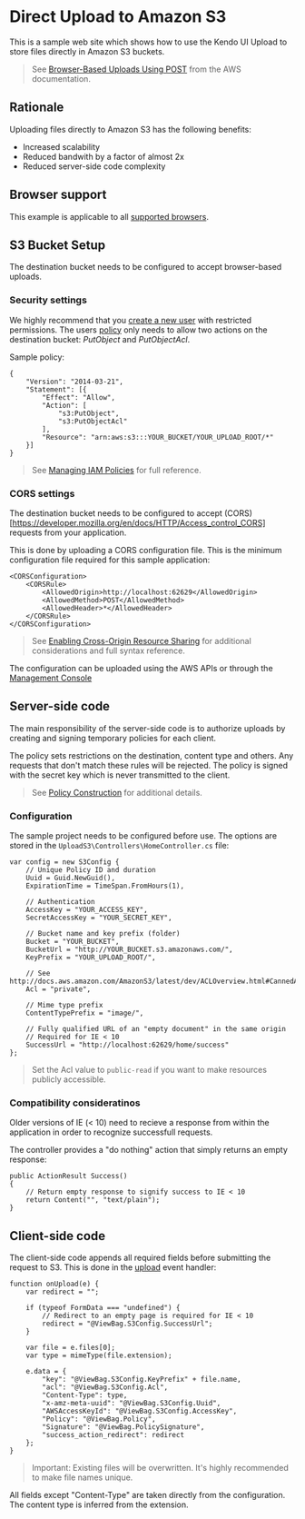 # Direct Upload to Amazon S3

This is a sample web site which shows how to use the Kendo UI Upload to store files directly in Amazon S3 buckets.

> See [Browser-Based Uploads Using POST](http://docs.aws.amazon.com/AmazonS3/latest/dev/UsingHTTPPOST.html) from the AWS documentation.

## Rationale

Uploading files directly to Amazon S3 has the following benefits:

* Increased scalability
* Reduced bandwith by a factor of almost 2x
* Reduced server-side code complexity

## Browser support

This example is applicable to all [supported browsers](http://docs.telerik.com/kendo-ui/getting-started/web/upload/supported-browsers).

## S3 Bucket Setup

The destination bucket needs to be configured to accept browser-based uploads.

### Security settings

We highly recommend that you [create a new user](http://docs.aws.amazon.com/IAM/latest/UserGuide/Using_SettingUpUser.html) with restricted permissions.
The users [policy](http://docs.aws.amazon.com/IAM/latest/UserGuide/PoliciesOverview.html) only needs to allow two actions on the destination bucket: *PutObject* and *PutObjectAcl*.

Sample policy:

    {
		"Version": "2014-03-21",
		"Statement": [{
			"Effect": "Allow",
      		"Action": [
        		"s3:PutObject",
        		"s3:PutObjectAcl"
      		],
      		"Resource": "arn:aws:s3:::YOUR_BUCKET/YOUR_UPLOAD_ROOT/*"
    	}]
	}

> See [Managing IAM Policies](http://docs.aws.amazon.com/IAM/latest/UserGuide/ManagingPolicies.html) for full reference.

### CORS settings

The destination bucket needs to be configured to accept (CORS)[https://developer.mozilla.org/en/docs/HTTP/Access_control_CORS] requests from your application.

This is done by uploading a CORS configuration file. This is the minimum configuration file required for this sample application:

	<CORSConfiguration>
		<CORSRule>
			<AllowedOrigin>http://localhost:62629</AllowedOrigin>
			<AllowedMethod>POST</AllowedMethod>
   			<AllowedHeader>*</AllowedHeader>
 		</CORSRule>
	</CORSConfiguration>

> See [Enabling Cross-Origin Resource Sharing](http://docs.aws.amazon.com/AmazonS3/latest/dev/cors.html) for additional considerations and full syntax reference.

The configuration can be uploaded using the AWS APIs or through the [Management Console](http://docs.aws.amazon.com/AmazonS3/latest/UG/EditingBucketPermissions.html)

## Server-side code

The main responsibility of the server-side code is to authorize uploads by creating and signing temporary policies for each client.

The policy sets restrictions on the destination, content type and others. Any requests that don't match these rules will be rejected. The policy is signed with the secret key which is never transmitted to the client.

> See [Policy Construction](http://docs.aws.amazon.com/AmazonS3/latest/dev/HTTPPOSTForms.html#HTTPPOSTConstructPolicy) for additional details.

### Configuration

The sample project needs to be configured before use. The options are stored in the `UploadS3\Controllers\HomeController.cs` file:

    var config = new S3Config {
        // Unique Policy ID and duration
        Uuid = Guid.NewGuid(),
        ExpirationTime = TimeSpan.FromHours(1),

        // Authentication
        AccessKey = "YOUR_ACCESS_KEY",
        SecretAccessKey = "YOUR_SECRET_KEY",

        // Bucket name and key prefix (folder)
        Bucket = "YOUR_BUCKET",
        BucketUrl = "http://YOUR_BUCKET.s3.amazonaws.com/",
        KeyPrefix = "YOUR_UPLOAD_ROOT/",

        // See http://docs.aws.amazon.com/AmazonS3/latest/dev/ACLOverview.html#CannedACL
        Acl = "private",

        // Mime type prefix
        ContentTypePrefix = "image/",

        // Fully qualified URL of an "empty document" in the same origin
        // Required for IE < 10
        SuccessUrl = "http://localhost:62629/home/success"
    };

> Set the Acl value to `public-read` if you want to make resources publicly accessible.

### Compatibility consideratinos

Older versions of IE (< 10) need to recieve a response from within the application in order to recognize successfull requests.

The controller provides a "do nothing" action that simply returns an empty response:

    public ActionResult Success()
    {
        // Return empty response to signify success to IE < 10
        return Content("", "text/plain");
    }

## Client-side code

The client-side code appends all required fields before submitting the request to S3. This is done in the [upload](http://docs.telerik.com/kendo-ui/api/web/upload#events-upload) event handler:

    function onUpload(e) {
        var redirect = "";

        if (typeof FormData === "undefined") {
            // Redirect to an empty page is required for IE < 10
            redirect = "@ViewBag.S3Config.SuccessUrl";
        }

        var file = e.files[0];
        var type = mimeType(file.extension);

        e.data = {
            "key": "@ViewBag.S3Config.KeyPrefix" + file.name,
            "acl": "@ViewBag.S3Config.Acl",
            "Content-Type": type,
            "x-amz-meta-uuid": "@ViewBag.S3Config.Uuid",
            "AWSAccessKeyId": "@ViewBag.S3Config.AccessKey",
            "Policy": "@ViewBag.Policy",
            "Signature": "@ViewBag.PolicySignature",
            "success_action_redirect": redirect
        };
    }

> Important: Existing files will be overwritten. It's highly recommended to make file names unique.

All fields except "Content-Type" are taken directly from the configuration.
The content type is inferred from the extension.

